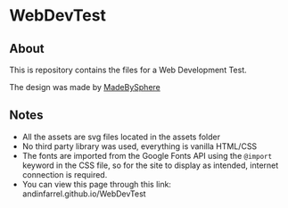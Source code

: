 # WebDevTest

## About

This is repository contains the files for a Web Development Test.

The design was made by [MadeBySphere](https://madebysphere.com)

## Notes

- All the assets are svg files located in the assets folder
- No third party library was used, everything is vanilla HTML/CSS
- The fonts are imported from the Google Fonts API using the `@import` keyword in the CSS file, so for the site to display as intended, internet connection is required.
- You can view this page through this link: andinfarrel.github.io/WebDevTest
